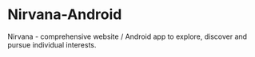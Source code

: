 # Nirvana-Android
Nirvana - comprehensive website / Android app to explore, discover and pursue individual
interests.
